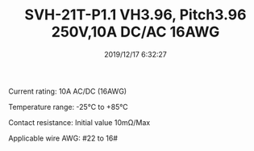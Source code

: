 ﻿---
layout: post 
title: SVH-21T-P1.1 VH3.96, Pitch3.96 250V,10A DC/AC 16AWG
tags: VH3.96
categories: housing-terminal
overview: VH3.96,10A,AWG 22#-16#
series: VH
part_number: SVH-21T-P1.1
thumb_img: static/202006/196-thumb-20200620082336.jpg
small_img: static/202006/196-20200620082336.jpg
date: 2019/12/17 6:32:27
---


<p>
	Current rating: 10A AC/DC (16AWG)
</p>
<p>
	Temperature range: -25℃ to +85<span>℃ </span> 
</p>
<p>
	<span>Contact resistance: Initial value 10mΩ/Max</span> 
</p>
<p>
	<span>Applicable wire AWG: #22 to 16#</span> 
</p>

